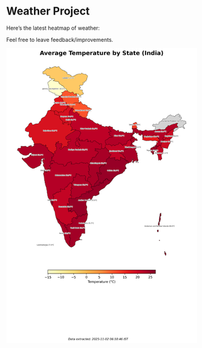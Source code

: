 # Weather Project

Here’s the latest heatmap of weather:

Feel free to leave feedback/improvements.

![India Heatmap](docs/assets/india_heatmap.png?v=06A891)
